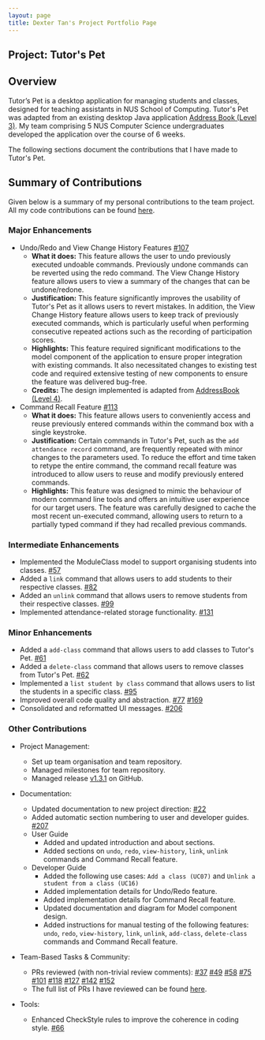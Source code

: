 ```yaml
---
layout: page
title: Dexter Tan's Project Portfolio Page
---
```


## Project: Tutor's Pet

## Overview

Tutor’s Pet is a desktop application for managing students and classes, designed for teaching assistants in NUS School of Computing.
Tutor's Pet was adapted from an existing desktop Java application [Address Book (Level 3)](https://se-education.org/addressbook-level3/).
My team comprising 5 NUS Computer Science undergraduates developed the application over the course of 6 weeks.

The following sections document the contributions that I have made to Tutor's Pet.

## Summary of Contributions

Given below is a summary of my personal contributions to the team project.
All my code contributions can be found [here](https://nus-cs2103-ay2021s1.github.io/tp-dashboard/#breakdown=true&search=dextertanyj).

### Major Enhancements

* Undo/Redo and View Change History Features [#107](https://github.com/AY2021S1-CS2103T-T10-4/tp/pull/107)
  * **What it does:** This feature allows the user to undo previously executed undoable commands. Previously undone commands can be
    reverted using the redo command. The View Change History feature allows users to view a summary of the changes that can be undone/redone.
  * **Justification:** This feature significantly improves the usability of Tutor's Pet as it allows users to revert mistakes.
    In addition, the View Change History feature allows users to keep track of previously executed commands,
    which is particularly useful when performing consecutive repeated actions such as the recording of participation scores.
  * **Highlights:** This feature required significant modifications to the model component of the application to ensure proper integration
    with existing commands. It also necessitated changes to existing test code and required extensive testing of new components to ensure the feature
    was delivered bug-free.
  * **Credits:** The design implemented is adapted from [AddressBook (Level 4)](https://github.com/se-edu/addressbook-level4).
* Command Recall Feature [#113](https://github.com/AY2021S1-CS2103T-T10-4/tp/pull/113)
  * **What it does:** This feature allows users to conveniently access and reuse previously entered commands within the command box with a single keystroke.
  * **Justification:** Certain commands in Tutor's Pet, such as the `add attendance record` command, are frequently repeated with minor changes to the parameters used.
    To reduce the effort and time taken to retype the entire command, the command recall feature was introduced to allow users to reuse and modify previously entered commands.
  * **Highlights:** This feature was designed to mimic the behaviour of modern command line tools and offers an intuitive user experience for our target users.
    The feature was carefully designed to cache the most recent un-executed command, allowing users to return to a partially typed command if they had recalled previous commands.

### Intermediate Enhancements

* Implemented the ModuleClass model to support organising students into classes. [\#57](https://github.com/AY2021S1-CS2103T-T10-4/tp/pull/57)
* Added a `link` command that allows users to add students to their respective classes. [\#82](https://github.com/AY2021S1-CS2103T-T10-4/tp/pull/82)
* Added an `unlink` command that allows users to remove students from their respective classes. [\#99](https://github.com/AY2021S1-CS2103T-T10-4/tp/pull/99)
* Implemented attendance-related storage functionality. [\#131](https://github.com/AY2021S1-CS2103T-T10-4/tp/pull/131)

### Minor Enhancements

* Added a `add-class` command that allows users to add classes to Tutor's Pet. [\#61](https://github.com/AY2021S1-CS2103T-T10-4/tp/pull/61)
* Added a `delete-class` command that allows users to remove classes from Tutor's Pet. [\#62](https://github.com/AY2021S1-CS2103T-T10-4/tp/pull/62)
* Implemented a `list student by class` command that allows users to list the students in a specific class. [\#95](https://github.com/AY2021S1-CS2103T-T10-4/tp/pull/95)
* Improved overall code quality and abstraction. [\#77](https://github.com/AY2021S1-CS2103T-T10-4/tp/pull/77) [\#169](https://github.com/AY2021S1-CS2103T-T10-4/tp/pull/169)
* Consolidated and reformatted UI messages. [\#206](https://github.com/AY2021S1-CS2103T-T10-4/tp/pull/26)

### Other Contributions

* Project Management:
  * Set up team organisation and team repository.
  * Managed milestones for team repository.
  * Managed release [v1.3.1](https://github.com/AY2021S1-CS2103T-T10-4/tp/releases/tag/v1.3.1) on GitHub.

* Documentation:
  * Updated documentation to new project direction: [\#22](https://github.com/AY2021S1-CS2103T-T10-4/tp/pull/22)
  * Added automatic section numbering to user and developer guides. [\#207](https://github.com/AY2021S1-CS2103T-T10-4/tp/pull/207)
  * User Guide
    * Added and updated introduction and about sections.
    * Added sections on `undo`, `redo`, `view-history`, `link`, `unlink` commands and Command Recall feature.
  * Developer Guide
    * Added the following use cases: `Add a class (UC07)` and `Unlink a student from a class (UC16)`
    * Added implementation details for Undo/Redo feature.
    * Added implementation details for Command Recall feature.
    * Updated documentation and diagram for Model component design.
    * Added instructions for manual testing of the following features: `undo`, `redo`, `view-history`, `link`, `unlink`, `add-class`, `delete-class` commands and Command Recall feature.

* Team-Based Tasks & Community:
  * PRs reviewed (with non-trivial review comments):
    [\#37](https://github.com/AY2021S1-CS2103T-T10-4/tp/pull/37)
    [\#49](https://github.com/AY2021S1-CS2103T-T10-4/tp/pull/49)
    [\#58](https://github.com/AY2021S1-CS2103T-T10-4/tp/pull/58)
    [\#75](https://github.com/AY2021S1-CS2103T-T10-4/tp/pull/75)
    [\#101](https://github.com/AY2021S1-CS2103T-T10-4/tp/pull/101)
    [\#118](https://github.com/AY2021S1-CS2103T-T10-4/tp/pull/118)
    [\#127](https://github.com/AY2021S1-CS2103T-T10-4/tp/pull/127)
    [\#142](https://github.com/AY2021S1-CS2103T-T10-4/tp/pull/142)
    [\#152](https://github.com/AY2021S1-CS2103T-T10-4/tp/pull/152)
  * The full list of PRs I have reviewed can be found [here](https://github.com/AY2021S1-CS2103T-T10-4/tp/pulls?q=is%3Apr+reviewed-by%3Adextertanyj).

* Tools:
  * Enhanced CheckStyle rules to improve the coherence in coding style. [#66](https://github.com/AY2021S1-CS2103T-T10-4/tp/pull/66)
